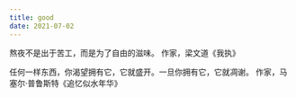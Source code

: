 ```yaml
---
title: good
date: 2021-07-02
---
```


熬夜不是出于苦工，而是为了自由的滋味。 作家，梁文道《我执》

任何一样东西，你渴望拥有它，它就盛开。一旦你拥有它，它就凋谢。 作家，马塞尔·普鲁斯特《追忆似水年华》